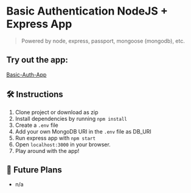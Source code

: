 # Basic Authentication NodeJS + Express App
> Powered by node, express, passport, mongoose (mongodb), etc.

## Try out the app:
[Basic-Auth-App](#)


## 🛠️ Instructions
1. Clone project or download as zip
2. Install dependencies by running `npm install`
3. Create a `.env` file
4. Add your own MongoDB URI in the `.env` file as DB_URI
5. Run express app with `npm start`
6. Open `localhost:3000` in your browser.
7. Play around with the app!

## 🧪 Future Plans
- n/a